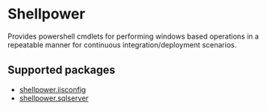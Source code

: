 # Shellpower

Provides powershell cmdlets for performing windows based operations in a repeatable manner for continuous integration/deployment scenarios.

## Supported packages

* [shellpower.iisconfig](./iisconfig/README.md)
* [shellpower.sqlserver](./sqlserver/README.md)